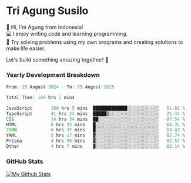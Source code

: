 # Tri Agung Susilo

👋 Hi, I'm Agung from Indonesia!<br>
💻 I enjoy writing code and learning programming.<br>
🧠 Try solving problems using my own programs and creating solutions to make life easier.

Let's build something amazing together! 🚀

### Yearly Development Breakdown

<!--START_SECTION:waka-->

```TypeScript JavaScript PHP
From: 25 August 2024 - To: 25 August 2025

Total Time: 189 hrs 2 mins

JavaScript       100 hrs 5 mins  █████████████░░░░░░░░░░░░   51.81 %
TypeScript       41 hrs 24 mins  █████▒░░░░░░░░░░░░░░░░░░░   21.44 %
CSS              14 hrs 34 mins  ██░░░░░░░░░░░░░░░░░░░░░░░   07.54 %
HTML             8 hrs 23 mins   █░░░░░░░░░░░░░░░░░░░░░░░░   04.35 %
JSON             6 hrs 37 mins   █░░░░░░░░░░░░░░░░░░░░░░░░   03.43 %
YAML             5 hrs 17 mins   ▓░░░░░░░░░░░░░░░░░░░░░░░░   02.74 %
Prisma           4 hrs 58 mins   ▓░░░░░░░░░░░░░░░░░░░░░░░░   02.57 %
Other            4 hrs 7 mins    ▓░░░░░░░░░░░░░░░░░░░░░░░░   02.14 %
```

<!--END_SECTION:waka-->

### GitHub Stats

[![My Github Stats](https://github-readme-stats.vercel.app/api?username=triagung128&show_icons=true&hide=contribs,issues&count_private=true&theme=tokyonight)](https://github.com/triagung128)

<!-- [![Top Langs](https://github-readme-stats.vercel.app/api/top-langs/?username=triagung128&layout=compact)](https://github.com/triagung128) -->
